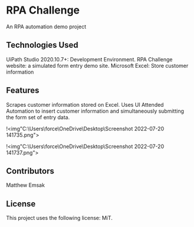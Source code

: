 # <strong> RPA Challenge </strong>
An RPA automation demo project

## <strong> Technologies Used </strong>
UiPath Studio 2020.10.7+: Development Environment.
RPA Challenge website: a simulated form entry demo site.
Microsoft Excel: Store customer information

## <strong> Features </strong>
Scrapes customer information stored on Excel. Uses UI Attended Automation to insert customer information and simultaneously submitting the form set of entry data.

!![]()<img"C:\Users\force\OneDrive\Desktop\Screenshot 2022-07-20 141735.png">

!![]()<img"C:\Users\force\OneDrive\Desktop\Screenshot 2022-07-20 141737.png">

## <strong> Contributors </strong>
Matthew Emsak

## <strong> License </strong>
This project uses the following license: MiT.
